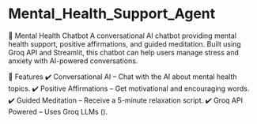 # Mental_Health_Support_Agent

🧠 Mental Health Chatbot
A conversational AI chatbot providing mental health support, positive affirmations, and guided meditation.
Built using Groq API and Streamlit, this chatbot can help users manage stress and anxiety with AI-powered conversations.

🚀 Features
✔️ Conversational AI – Chat with the AI about mental health topics.
✔️ Positive Affirmations – Get motivational and encouraging words.
✔️ Guided Meditation – Receive a 5-minute relaxation script.
✔️ Groq API Powered – Uses Groq LLMs ().
